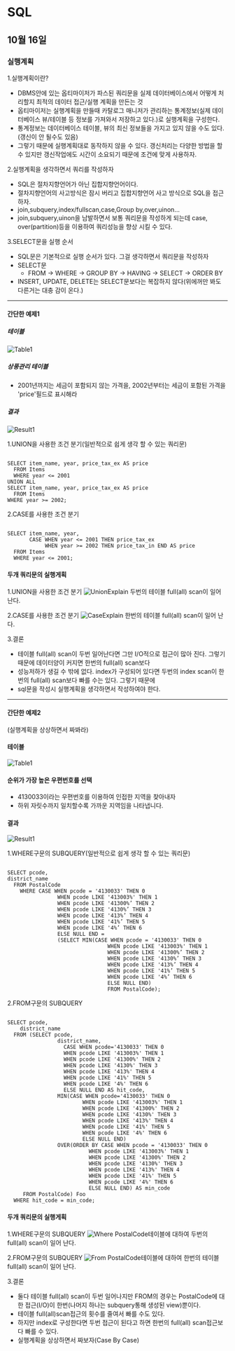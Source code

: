 # SQL

## 10월 16일

### 실행계획


1.실행계획이란?
  * DBMS안에 있는 옵티마이저가 파스된 쿼리문을 실제 데이터베이스에서 어떻게 처리할지 최적의 데이터 접근/실행 계획을 만든는 것
  * 옵티마이저는 실행계획을 만들때 카탈로그 매니저가 관리하는 통계정보(실제 데이터베이스 뷰/테이블 등 정보를 가져와서 저장하고 있다.)로 실행계획을 구성한다.
  * 통계정보는 데이터베이스 테이블, 뷰의 최신 정보들을 가지고 있지 않을 수도 있다.(갱신이 안 될수도 있음)
  * 그렇기 때문에 실행계획대로 동작하지 않을 수 있다. 갱신처리는 다양한 방법을 할 수 있지만 갱신작업에도 시간이 소요되기 때문에 조건에 맞게 사용하자.

2.실행계획을 생각하면서 쿼리를 작성하자
  * SQL은 절차지향언어가 아닌 집합지향언어이다.
  * 절차지향언어의 사고방식은 잠시 버리고 집합지향언어 사고 방식으로 SQL을 접근하자.
  * join,subquery,index/fullscan,case,Group by,over,uinon...
  * join,subquery,uinon을 남발하면서 보통 쿼리문을 작성하게 되는데 case, over(partition)등을 이용하여 쿼리성능을 향상 시킬 수 있다.

3.SELECT문을 실행 순서
  * SQL문은 기본적으로 실행 순서가 있다. 그걸 생각하면서 쿼리문을 작성하자
  * SELECT문
    * FROM -> WHERE -> GROUP BY -> HAVING -> SELECT -> ORDER BY
  * INSERT, UPDATE, DELETE는 SELECT문보다는 복잡하지 않다(위에꺼만 봐도 다른거는 대충 감이 온다.)

- - -

#### 간단한 예제1

##### 테이블
![Table1](/SQL/img/table1.png)

##### 상풍관리 테이블
  * 2001년까지는 세금이 포함되지 않는 가격을, 2002년부터는 세금이 포함된 가격을 'price'필드로 표시해라

##### 결과
![Result1](/SQL/img/result1.png)

1.UNION을 사용한 조건 분기(일반적으로 쉽게 생각 할 수 있는 쿼리문)
<pre><code>
SELECT item_name, year, price_tax_ex AS price
  FROM Items
  WHERE year <= 2001
UNION ALL
SELECT item_name, year, price_tax_ex AS price
  FROM Items
WHERE year >= 2002;
</pre></code>

2.CASE를 사용한 조건 분기
<pre><code>
SELECT item_name, year, 
       CASE WHEN year <= 2001 THEN price_tax_ex
            WHEN year >= 2002 THEN price_tax_in END AS price
  FROM Items
  WHERE year <= 2001;
</pre></code>

#### 두개 쿼리문의 실행게획
1.UNION을 사용한 조건 분기
![UnionExplain](/SQL/img/unionExplain.png)
두번의 테이블 full(all) scan이 일어 난다.

2.CASE를 사용한 조건 분기
![CaseExplain](/SQL/img/caseExplain.png)
한번의 테이블 full(all) scan이 일어 난다.

3.결론
* 테이블 full(all) scan이 두번 일어난다면 그만 I/O적으로 접근이 많아 진다. 그렇기 때문에 데이터양이 커지면 한번의 full(all) scan보다
* 성능저하가 생길 수 밖에 없다. index가 구성되어 있다면 두번의 index scan이 한번의 full(all) scan보다 빠를 수는 있다. 그렇기 때문에
* sql문을 작성시 실행계획을 생각하면서 작성하여야 한다.

- - -

#### 간단한 예제2
(실행계획을 상상하면서 짜봐라)

#### 테이블
![Table1](/SQL/img/table2.png)

#### 순위가 가장 높은 우편번호를 선택
  * 4130033이라는 우편번호를 이용하여 인접한 지역을 찾아내자
  * 하위 자릿수까지 일치할수록 가까운 지역임을 나타냅니다.

#### 결과
![Result1](/SQL/img/result2.png)

1.WHERE구문의 SUBQUERY(일반적으로 쉽게 생각 할 수 있는 쿼리문)
<pre><code>
SELECT pcode, 
district_name 
  FROM PostalCode 
    WHERE CASE WHEN pcode = '4130033' THEN 0 
                WHEN pcode LIKE '413003%' THEN 1 
                WHEN pcode LIKE '41300%’ THEN 2 
                WHEN pcode LIKE '4130%’ THEN 3
                WHEN pcode LIKE '413%’ THEN 4 
                WHEN pcode LIKE '41%’ THEN 5 
                WHEN pcode LIKE '4%’ THEN 6 
                ELSE NULL END = 
                (SELECT MIN(CASE WHEN pcode = '4130033' THEN 0
                                WHEN pcode LIKE '413003%' THEN 1 
                                WHEN pcode LIKE '41300%’ THEN 2 
                                WHEN pcode LIKE '4130%’ THEN 3 
                                WHEN pcode LIKE '413%’ THEN 4 
                                WHEN pcode LIKE '41%’ THEN 5 
                                WHEN pcode LIKE '4%’ THEN 6 
                                ELSE NULL END) 
                                FROM PostalCode);
</code></pre>

2.FROM구문의 SUBQUERY
<pre><code>
SELECT pcode,
    district_name 
  FROM (SELECT pcode, 
                district_name, 
                  CASE WHEN pcode='4130033' THEN 0 
                  WHEN pcode LIKE '413003%' THEN 1 
                  WHEN pcode LIKE '41300%' THEN 2 
                  WHEN pcode LIKE '4130%' THEN 3 
                  WHEN pcode LIKE '413%' THEN 4 
                  WHEN pcode LIKE '41%' THEN 5 
                  WHEN pcode LIKE '4%' THEN 6 
                  ELSE NULL END AS hit_code, 
                MIN(CASE WHEN pcode='4130033' THEN 0 
                        WHEN pcode LIKE '413003%' THEN 1 
                        WHEN pcode LIKE '41300%' THEN 2 
                        WHEN pcode LIKE '4130%' THEN 3 
                        WHEN pcode LIKE '413%' THEN 4 
                        WHEN pcode LIKE '41%' THEN 5 
                        WHEN pcode LIKE '4%' THEN 6 
                        ELSE NULL END) 
                OVER(ORDER BY CASE WHEN pcode = '4130033' THEN 0 
                          WHEN pcode LIKE '413003%' THEN 1 
                          WHEN pcode LIKE '41300%' THEN 2 
                          WHEN pcode LIKE '4130%' THEN 3 
                          WHEN pcode LIKE '413%' THEN 4 
                          WHEN pcode LIKE '41%' THEN 5 
                          WHEN pcode LIKE '4%' THEN 6 
                          ELSE NULL END) AS min_code 
     FROM PostalCode) Foo 
  WHERE hit_code = min_code;
</pre></code>

#### 두개 쿼리문의 실행게획
1.WHERE구문의 SUBQUERY
![Where](/SQL/img/where.png)
PostalCode테이블에 대하여 두번의 full(all) scan이 일어 난다.

2.FROM구문의 SUBQUERY
![From](/SQL/img/from.png)
PostalCode테이블에 대하여 한번의 테이블 full(all) scan이 일어 난다.

3.결론
* 둘다 테이블 full(all) scan이 두번 일어나지만 FROM의 경우는 PostalCode에 대한 접근(I/O)이 한번(나머지 하나는 subquery통해 생성된 view)뿐이다.
* 테이블 full(all)scan접근의 횟수를 줄여서 빠를 수도 있다. 
* 하지만 index로 구성한다면 두번 접근이 된다고 하면 한번의 full(all) scan접근보다 빠를 수 있다.
* 실행계획을 상상하면서 짜보자(Case By Case)
